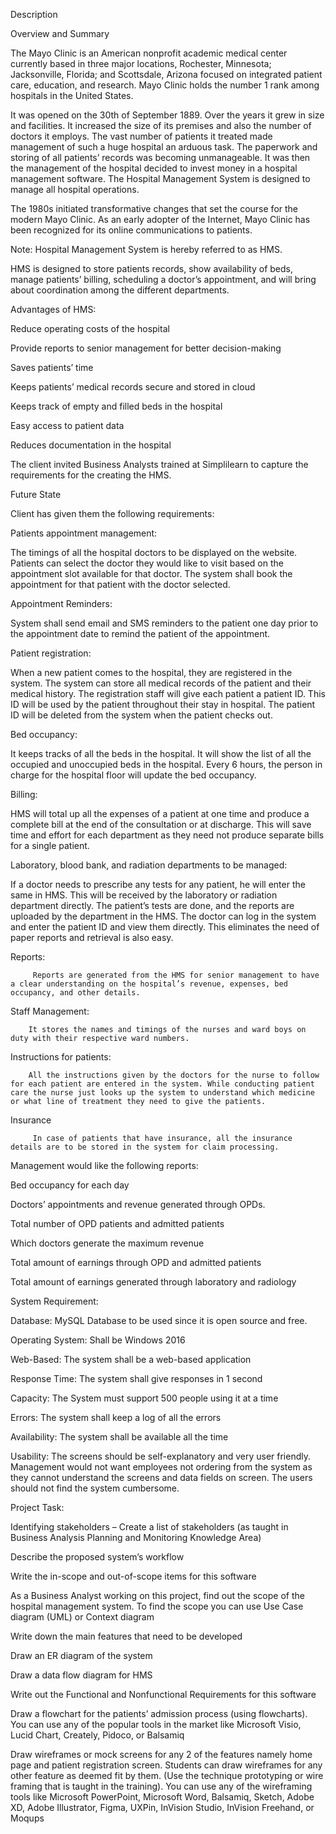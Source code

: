 Description

Overview and Summary

The Mayo Clinic is an American nonprofit academic medical center currently based in three major locations, Rochester, Minnesota; Jacksonville, Florida; and Scottsdale, Arizona focused on integrated patient care, education, and research. Mayo Clinic holds the number 1 rank among hospitals in the United States.

It was opened on the 30th of September 1889. Over the years it grew in size and facilities. It increased the size of its premises and also the number of doctors it employs. The vast number of patients it treated made management of such a huge hospital an arduous task. The paperwork and storing of all patients’ records was becoming unmanageable. It was then the management of the hospital decided to invest money in a hospital management software. The Hospital Management System is designed to manage all hospital operations.

The 1980s initiated transformative changes that set the course for the modern Mayo Clinic. As an early adopter of the Internet, Mayo Clinic has been recognized for its online communications to patients.

Note: Hospital Management System is hereby referred to as HMS.

HMS is designed to store patients records, show availability of beds, manage patients’ billing, scheduling a doctor’s appointment, and will bring about coordination among the different departments. 

Advantages of HMS:

Reduce operating costs of the hospital

Provide reports to senior management for better decision-making

Saves patients’ time

Keeps patients’ medical records secure and stored in cloud 

Keeps track of empty and filled beds in the hospital

Easy access to patient data

Reduces documentation in the hospital

 

The client invited Business Analysts trained at Simplilearn to capture the requirements for the creating the HMS. 

 

Future State

Client has given them the following requirements:

 

Patients appointment management:

The timings of all the hospital doctors to be displayed on the website. Patients can select the doctor they would like to visit based on the appointment slot available for that doctor. The system shall book the appointment for that patient with the doctor selected.

Appointment Reminders:

System shall send email and SMS reminders to the patient one day prior to the appointment date to remind the patient of the appointment. 

 

Patient registration:

When a new patient comes to the hospital, they are registered in the system. The system can store all medical records of the patient and their medical history. The registration staff will give each patient a patient ID. This ID will be used by the patient throughout their stay in hospital. The patient ID will be deleted from the system when the patient checks out.

Bed occupancy:

It keeps tracks of all the beds in the hospital. It will show the list of all the occupied and unoccupied beds in the hospital. Every 6 hours, the person in charge for the hospital floor will update the bed occupancy. 

Billing:

HMS will total up all the expenses of a patient at one time and produce a complete bill at the end of the consultation or at discharge. This will save time and effort for each department as they need not produce separate bills for a single patient.

Laboratory, blood bank, and radiation departments to be managed:

If a doctor needs to prescribe any tests for any patient, he will enter the same in HMS. This will be received by the laboratory or radiation department directly. The patient’s tests are done, and the reports are uploaded by the department in the HMS. The doctor can log in the system and enter the patient ID and view them directly. This eliminates the need of paper reports and retrieval is also easy. 

Reports:                                                                                                              

         Reports are generated from the HMS for senior management to have a clear understanding on the hospital’s revenue, expenses, bed occupancy, and other details. 

Staff Management:                                                                                                                                     

        It stores the names and timings of the nurses and ward boys on duty with their respective ward numbers. 

Instructions for patients:

        All the instructions given by the doctors for the nurse to follow for each patient are entered in the system. While conducting patient care the nurse just looks up the system to understand which medicine or what line of treatment they need to give the patients. 

Insurance

         In case of patients that have insurance, all the insurance details are to be stored in the system for claim processing. 

 

Management would like the following reports:

 

Bed occupancy for each day

Doctors’ appointments and revenue generated through OPDs.

Total number of OPD patients and admitted patients

Which doctors generate the maximum revenue

Total amount of earnings through OPD and admitted patients

Total amount of earnings generated through laboratory and radiology


 

System Requirement:

Database: MySQL Database to be used since it is open source and free.

Operating System: Shall be Windows 2016 

Web-Based: The system shall be a web-based application 

Response Time: The system shall give responses in 1 second

Capacity: The System must support 500 people using it at a time 

Errors: The system shall keep a log of all the errors

Availability: The system shall be available all the time

Usability: The screens should be self-explanatory and very user friendly. Management would not want employees not ordering from the system as they cannot understand the screens and data fields on screen. The users should not find the system cumbersome. 

 

Project Task: 

 

Identifying stakeholders – Create a list of stakeholders (as taught in Business Analysis Planning and Monitoring Knowledge Area)

Describe the proposed system’s workflow

Write the in-scope and out-of-scope items for this software

As a Business Analyst working on this project, find out the scope of the hospital management system. To find the scope you can use Use Case diagram (UML) or Context diagram

Write down the main features that need to be developed

Draw an ER diagram of the system

Draw a data flow diagram for HMS 

Write out the Functional and Nonfunctional Requirements for this software

Draw a flowchart for the patients’ admission process (using flowcharts). You can use any of the popular tools in the market like Microsoft Visio, Lucid Chart, Creately, Pidoco, or Balsamiq

Draw wireframes or mock screens for any 2 of the features namely home page and patient registration screen. Students can draw wireframes for any other feature as deemed fit by them. (Use the technique prototyping or wire framing that is taught in the training). You can use any of the wireframing tools like Microsoft PowerPoint, Microsoft Word, Balsamiq, Sketch, Adobe XD, Adobe Illustrator, Figma, UXPin, InVision Studio, InVision Freehand, or Moqups
